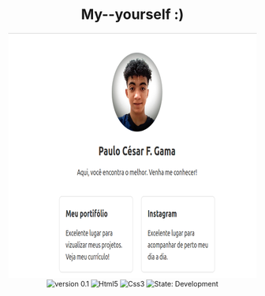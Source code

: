 <h1 align="center"> My--yourself :) </h1>

<p align=center><img src="./img/screenshot.png" height="500px">

<img src="https://img.shields.io/badge/Version-0.1-orange" alt="version 0.1">
<img src="https://img.shields.io/badge/HTML-black?logo=html5" alt="Html5">
<img src="https://img.shields.io/badge/CSS-blue?logo=css3" alt="Css3">
<img src="https://img.shields.io/badge/State-development-purple" alt="State: Development">

</p>